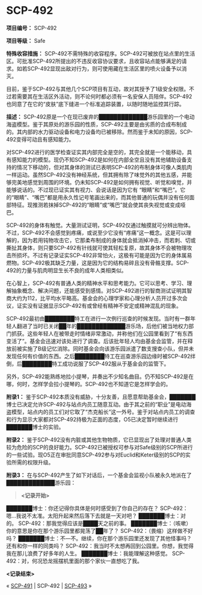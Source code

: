# SCP-492
                        


**项目编号：** SCP-492

**项目等级：** Safe

**特殊收容措施：** SCP-492不需特殊的收容程序。SCP-492可被放在站点里的生活区。可批准SCP-492所提出的不违反收容协议要求，且收容站点能够满足的请求。如若SCP-492显现出敌对行为，则可使用藏在生活区里的喷火设备予以消灭。

目前，鉴于SCP-492与其他几个SCP项目有互动，故对其授予了1级安全权限。不过若需要其在生活区外活动，则不论何时都必须有一名安保人员陪伴。SCP-492也同意了在它的“皮肤”底下缝进一个标准追踪装置，以随时随地监控其行踪。

**描述：** SCP-492原是一个在现已废弃的█████████████游乐园里的一个电动海盗模型。鉴于其原处的游乐园的性质，SCP-492主要是由劣质的合成布制成的。其内部的水力驱动设备和电力设备均已被移除。然而鉴于未知的原因，SCP-492变得可动且有感知能力。

对SCP-492进行的医学检查证实其内部完全是空的，其完全就是一个能移动，具有感知能力的模型。现仍不知SCP-492是如何在内部全空且没有其他辅助设备支持的情况下移动的，但对其身体的测试已表明SCP-492的布制身体可像人类肌肉一样运动。虽然SCP-492没有神经系统，但其拥有除了味觉外的其他五感，并能够完美地感觉到周围的环境。仍未知SCP-492是如何拥有视觉、听觉和嗅觉，并能够说话的。不过现已证实其有视力、会说话是因为它有 “眼睛”和“嘴巴”。它的“眼睛”、“嘴巴”都是用永久性记号笔画出来的，而其他普通的玩偶并没有任何面部特征。现推测若抹掉SCP-492的“眼睛”或“嘴巴”就会使其丧失视觉或变成哑巴。

SCP-492的身体有触觉。大量测试证明，SCP-492仅通过触摸就可分辨出物体。不过，SCP-492不会感觉到疼痛，或说至少它没有“疼痛”这一概念。这是可以理解的，因为若用钝物攻击它，它那柔布制成的身体就会抵消掉冲击，而若刺、切或撕扯其身体，则只要SCP-492有针线就可使其轻松复原，故其身体不会被物理攻击所损坏。不过有记录证实SCP-492非常怕火，这极有可能是因为它的身体属易燃物。SCP-492极其缺乏力量，这是因为它的结构易碎且没有骨骼支撑。SCP-492的力量与肌肉明显生长不良的成年人类相类似。

在心智上，SCP-492有普通人类的精神水平和思考能力。它可以思考、学习、理解抽象概念、解决问题，还能感受到感情。对SCP-492进行的智商测试证明其智商大约为112，比平均水平略高。基金会的心理学家和心理分析人员开过多次会议，证实没有证据显示SCP-492有或曾经有精神不安定或精神混乱的现象。

SCP-492最初由████████特工在进行一次例行巡查的时候发现。当时有一群年轻人翻进了当时已关闭██年的█████████████游乐场，后他们被当地权力部门抓获。这些年轻人在被带走时情绪非常激动，并称他们在公园里看到了“有东西变活了”。基金会迅速对该处进行了调查。后该批年轻人均由基金会监管，并在释放前被实施了B级记忆消除。同时基金会向该游乐园派遣了数支搜查小队，但并未发现任何有价值的东西。之后████████特工在巡查游乐园边缘时被SCP-492绊倒，后████████特工成功说服了SCP-492服从于基金会的监管下。

另外，SCP-492能熟练地拉小提琴，并奏出不少知名曲目。仍不知SCP-492是在哪，何时，怎样学会拉小提琴的。SCP-492也不知道它是怎样学会的。

**附录1：** 鉴于SCP-492本质没有威胁，十分友善，且愿意帮助基金会，███████博士已决定允许SCP-492与站点内员工随意互动。由于其之前的“职业”是电动海盗模型，站点内的员工们对它取了“杰克船长”这一外号。鉴于对站点内员工的调查和行为显示大家都对SCP-492持极为正面的态度，O5已决定暂时继续进行███████博士的实验。

**附录2：** 鉴于SCP-492没有内脏或其他生物物质，它已显现出了处理对普通人类较为危险的SCP的良好能力。SCP-492已被授权可参与对Safe级别的SCP所进行的一些试验。现O5正在审批同意SCP-492参与对Euclid和Keter级别的SCP的实验所需的权限升级。

**附录3：** 在与SCP-492产生了如下对话后，一个基金会监视小队被永久地派在了█████████████游乐园：


> **<记录开始>** 

███████博士：你还记得你具体是何时感受到了你自己的存在？
SCP-492：嗯…我说不太准。太阳升起来然后落下去就是一天对吧？
███████博士：对的。
SCP-492：那我觉得应该是████天之前的事。
███████博士：（咳嗽）你的意思是你在那个游乐园里都晃荡了██年了？
SCP-492：（畏缩）这样做不好吗？
███████博士：不—不。继续，你在那个游乐园里还发现了其他怪事吗？还有和你一样的同类吗？
SCP-492：我当时不太想再回到公园里。你想，我觉得我在那儿浪费了好多年的人生。
███████博士：我能理解这种感觉。
SCP-492：对，何况恐龙摇摆机里面的那个家伙一直想吃了我。

**<记录结束>** 
> 



« [SCP-491](/scp-491) | SCP-492 | [SCP-493](/scp-493) »





                    